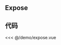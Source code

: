 ## Expose

<script setup>
import Expose from './demo/expose.vue'
</script>

<ClientOnly>
<Expose />
</ClientOnly>

## 代码

<<< @/demo/expose.vue
